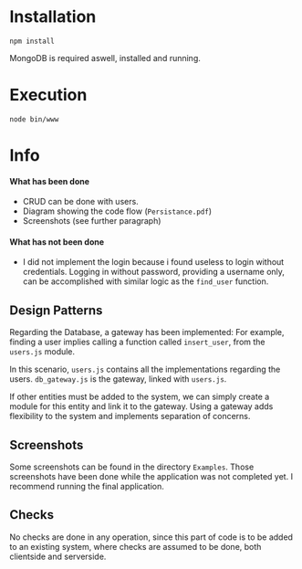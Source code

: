 # Installation
``npm install``

MongoDB is required aswell, installed and running.

# Execution
``node bin/www``

# Info
#### What has been done
- CRUD can be done with users.
- Diagram showing the code flow (``Persistance.pdf``)
- Screenshots (see further paragraph)

#### What has not been done
- I did not implement the login because i found useless to login without credentials. Logging in without password, providing a username only, can be accomplished with similar logic as the ``find_user`` function.

## Design Patterns
Regarding the Database, a gateway has been implemented: For example, finding a user implies calling a function called ``insert_user``, from the ``users.js`` module.

In this scenario, ``users.js`` contains all the implementations regarding the users.
``db_gateway.js`` is the gateway, linked with ``users.js``.

If other entities must be added to the system, we can simply create a module for this entity and link it to the gateway. 
Using a gateway adds flexibility to the system and implements separation of concerns. 

## Screenshots
Some screenshots can be found in the directory ``Examples``. Those screenshots have been done while the application was not completed yet. I recommend running the final application. 

## Checks

No checks are done in any operation, since this part of code is to be added to an existing system, where checks are assumed to be done, both clientside and serverside.

